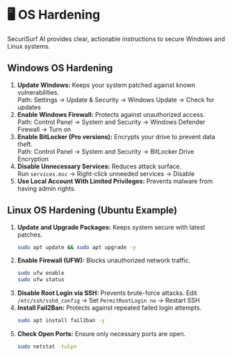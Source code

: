 # 🖥️ OS Hardening

SecuriSurf AI provides clear, actionable instructions to secure Windows and Linux systems.

## Windows OS Hardening
1. **Update Windows:** Keeps your system patched against known vulnerabilities.  
   Path: Settings → Update & Security → Windows Update → Check for updates  
2. **Enable Windows Firewall:** Protects against unauthorized access.  
   Path: Control Panel → System and Security → Windows Defender Firewall → Turn on  
3. **Enable BitLocker (Pro versions):** Encrypts your drive to prevent data theft.  
   Path: Control Panel → System and Security → BitLocker Drive Encryption  
4. **Disable Unnecessary Services:** Reduces attack surface.  
   Run `services.msc` → Right-click unneeded services → Disable  
5. **Use Local Account With Limited Privileges:** Prevents malware from having admin rights.  

## Linux OS Hardening (Ubuntu Example)
1. **Update and Upgrade Packages:** Keeps system secure with latest patches.
   ```bash
   sudo apt update && sudo apt upgrade -y
   ```
2. **Enable Firewall (UFW):** Blocks unauthorized network traffic.
   ```bash
   sudo ufw enable
   sudo ufw status
   ```
3. **Disable Root Login via SSH:** Prevents brute-force attacks.
   Edit `/etc/ssh/sshd_config` → Set `PermitRootLogin no` → Restart SSH
4. **Install Fail2Ban:** Protects against repeated failed login attempts.
   ```bash
   sudo apt install fail2ban -y
   ```
5. **Check Open Ports:** Ensure only necessary ports are open.
   ```bash
   sudo netstat -tulpn
   ```

